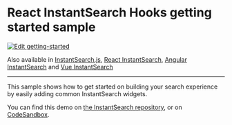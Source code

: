 # React InstantSearch Hooks getting started sample

[![Edit getting-started](https://codesandbox.io/static/img/play-codesandbox.svg)](https://codesandbox.io/s/github/algolia/instantsearch/tree/master/examples/react-hooks/getting-started)

Also available in [InstantSearch.js](../../instantsearch.js/getting-started/), [React InstantSearch](../../react-instantsearch/getting-started/), [Angular InstantSearch](../../angular-instantsearch/getting-started/) and [Vue InstantSearch](../../vue-instantsearch/getting-started/)

---

This sample shows how to get started on building your search experience by easily adding common InstantSearch widgets. 

You can find this demo on [the InstantSearch repository](https://github.com/algolia/instantsearch/tree/master/examples/react-hooks/getting-started), or on [CodeSandbox](https://codesandbox.io/s/github/algolia/instantsearch/tree/master/examples/react-hooks/getting-started).

